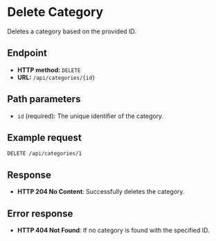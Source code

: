 # Delete Category

Deletes a category based on the provided ID.

## Endpoint

* **HTTP method:** `DELETE`
* **URL:** `/api/categories/{id}`

## Path parameters

* `id` (required): The unique identifier of the category.

## Example request

```http
DELETE /api/categories/1
```

## Response

* **HTTP 204 No Content**: Successfully deletes the category.

## Error response

* **HTTP 404 Not Found**: If no category is found with the specified ID.